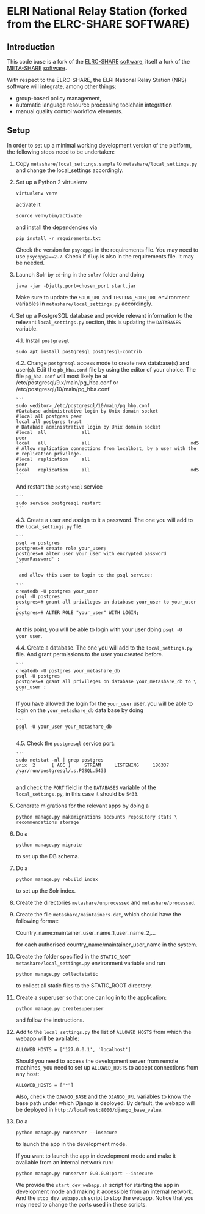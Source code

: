 ELRI National Relay Station (forked from the ELRC-SHARE SOFTWARE)
=================================================================

Introduction
------------

This code base is a fork of the [ELRC-SHARE](http://elrc-share.eu)
[software](https://github.com/MiltosD/ELRC2), itself a fork of the
[META-SHARE](http://www.meta-share.org/)
[software](https://github.com/metashare/META-SHARE).


With respect to the ELRC-SHARE, the ELRI National Relay Station (NRS) software
will integrate, among other things:

- group-based policy management,
- automatic language resource processing toolchain integration
- manual quality control workflow elements.

Setup
-----

In order to set up a minimal working development version of the platform, the
following steps need to be undertaken:

01. Copy `metashare/local_settings.sample` to `metashare/local_settings.py` and
    change the local_settings accordingly.

02. Set up a Python 2 virtualenv 

        virtualenv venv

    activate it

        source venv/bin/activate

    and install the dependencies via

        pip install -r requirements.txt

    Check the version for `psycopg2` in the requirements file. You may need to
    use `psycopg2==2.7`.
    Check if `flup` is also in the requirements file. It may be needed.

03. Launch Solr by `cd`-ing in the `solr/` folder and doing

        java -jar -Djetty.port=chosen_port start.jar
    
    Make sure to update the `SOLR_URL` and `TESTING_SOLR_URL` environment
    variables in `metashare/local_settings.py` accordingly.

04. Set up a PostgreSQL database and provide relevant information to the
    relevant `local_settings.py` section, this is updating the `DATABASES`
    variable.

    4.1. Install `postgresql`

        sudo apt install postgresql postgresql-contrib

    4.2. Change `postgresql` access mode to create new database(s) and user(s).
         Edit the `pb_hba.conf` file by using the editor of your choice.
         The file `pg_hba.conf` will most likely be at
         /etc/postgresql/9.x/main/pg_hba.conf or
         /etc/postgresql/10/main/pg_hba.conf

        ```
        sudo <editor> /etc/postgresql/10/main/pg_hba.conf
        #Database administrative login by Unix domain socket
        #local all postgres peer
        local all postgres trust
        # Database administrative login by Unix domain socket
        #local  all             all                                     peer
        local   all             all                                     md5 
        # Allow replication connections from localhost, by a user with the
        # replication privilege.  
        #local  replication     all                                     peer
        local   replication     all                                     md5
        ```
 
    And restart the `postgresql` service
 
        ```
        sudo service postgresql restart
        ```
    4.3. Create a user and assign to it a password. The one you will add to the
         `local_settings.py` file.

        ```
        psql -u postgres
        postgres=# create role your_user;
        postgres=# alter user your_user with encrypted password 'yourPassword' ;
        ```

         and allow this user to login to the psql service:

        ```
        createdb -U postgres your_user
        psql -U postgres
        postgres=# grant all privileges on database your_user to your_user ;
        postgres=# ALTER ROLE "your_user" WITH LOGIN;
        ```
    
    At this point, you will be able to login with your user doing `psql -U
    your_user`.

    4.4. Create a database. The one you will add to the `local_settings.py`
         file. And grant permissions to the user you created before.

        ```
        createdb -U postgres your_metashare_db
        psql -U postgres 
        postgres=# grant all privileges on database your_metashare_db to \
        your_user ;
        ```
    
    If you have allowed the login for the `your_user` user, you will be able to
    login on the `your_metashare_db` data base by doing 

        ```
        psql -U your_user your_metashare_db
        ```

    4.5. Check the `postgresql` service port:
    
        ```
        sudo netstat -nl | grep postgres
        unix  2      [ ACC ]     STREAM     LISTENING     186337   /var/run/postgresql/.s.PGSQL.5433
        ```

    and check the `PORT` field in the `DATABASES` variable of the
    `local_settings.py`, in this case it should be `5433`. 

    
05. Generate migrations for the relevant apps by doing a
  
        python manage.py makemigrations accounts repository stats \
        recommendations storage

06. Do a

        python manage.py migrate

    to set up the DB schema.

07. Do a

        python manage.py rebuild_index

    to set up the Solr index.

08. Create the directories `metashare/unprocessed` and `metashare/processed`.

09. Create the file `metashare/maintainers.dat`, which should have the following
    format:
    
    Country_name:maintainer_user_name_1,user_name_2,...
  
    for each authorised country_name/maintainer_user_name in the system.

10. Create the folder specified in the `STATIC_ROOT` `metashare/local_settings.py`
    environment variable and run

        python manage.py collectstatic
    
    to collect all static files to the STATIC_ROOT directory.

11. Create a superuser so that one can log in to the application:

        python manage.py createsuperuser

    and follow the instructions.

12. Add to the `local_settings.py` the list of `ALLOWED_HOSTS` from which the
    webapp will be available:

        ALLOWED_HOSTS = ['127.0.0.1', 'localhost']

    Should you need to access the development server from remote machines, you
    need to set up `ALLOWED_HOSTS` to accept connections from any host:

        ALLOWED_HOSTS = ["*"]
    
    Also, check the `DJANGO_BASE` and the `DJANGO_URL` variables to know the
    base path under which Django is deployed. By default, the webapp will be
    deployed in `http://localhost:8000/django_base_value`.

13. Do a

        python manage.py runserver --insecure
    
    to launch the app in the development mode.
    
    If you want to launch the app in development mode and make it available from
    an internal network run:

        python manage.py runserver 0.0.0.0:port --insecure

    We provide the `start_dev_webapp.sh` script for starting the app in
    development mode and making it accessible from an internal network. And the
    `stop_dev_webapp.sh` script to stop the webapp. Notice that you may need to
    change the ports used in these scripts.  
